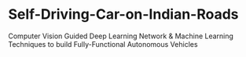 # Self-Driving-Car-on-Indian-Roads
Computer Vision Guided Deep Learning Network &amp; Machine Learning Techniques to build Fully-Functional Autonomous Vehicles

